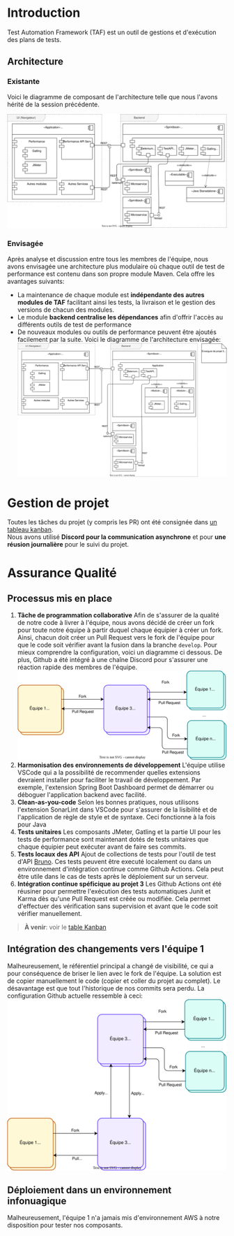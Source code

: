 # Introduction
Test Automation Framework (TAF) est un outil de gestions et d'exécution des plans de tests.

## Architecture
### Existante
Voici le diagramme de composant de l'architecture telle que nous l'avons hérité de la session précédente.

![Diagramme de composants - architecture telle quelle](./architecture/Existant.drawio.svg)

### Envisagée

Après analyse et discussion entre tous les membres de l'équipe, nous avons envisagée une architecture plus modulaire où chaque outil de test de performance est contenu dans son propre module Maven. Cela offre les avantages suivants:
- La maintenance de chaque module est **indépendante des autres modules de TAF** facilitant ainsi les tests, la livraison et le gestion des versions de chacun des modules.
- Le module **backend centralise les dépendances** afin d'offrir l'accès au différents outils de test de performance
- De nouveaux modules ou outils de performance peuvent être ajoutés facilement par la suite.
Voici le diagramme de l'architecture envisagée:
![Diagramme de composants - architecture telle quelle](./architecture/Envisagee.drawio.svg)

# Gestion de projet
Toutes les tâches du projet (y compris les PR) ont été consignée dans [un tableau kanban](https://github.com/orgs/mgl805-aut24-equipe-3/projects/1/views/1).  
Nous avons utilisé **Discord pour la communication asynchrone** et pour **une réusion journalière** pour le suivi du projet.

# Assurance Qualité
## Processus mis en place
1. **Tâche de programmation collaborative**
   Afin de s'assurer de la qualité de notre code à livrer à l'équipe, nous avons décidé de créer un fork pour toute notre équipe à partir duquel chaque équipier à créer un fork.
   Ainsi, chacun doit créer un Pull Request vers le fork de l'équipe pour que le code soit vérifier avant la fusion dans la branche `develop`. Pour mieux comprendre la configuration, voici un diagramme ci dessous. De plus, Github a été intégré à une chaîne Discord pour s'assurer une réaction rapide des membres de l'équipe.
   ![code collaboratif](./architecture/Code%20collaboratif.drawio.svg)
3. **Harmonisation des environnements de développement**
   L'équipe utilise VSCode qui a la possibilité de recommender quelles extensions devraient installer pour faciliter le travail de développement. Par exemple, l'extension Spring Boot Dashboard permet de démarrer ou déboguer l'application backend avec facilité.
4. **Clean-as-you-code**
   Selon les bonnes pratiques, nous utilisons l'extension SonarLint dans VSCode pour s'assurer de la lisibilité et de l'application de règle de style et de syntaxe. Ceci fonctionne à la fois pour Java
5. **Tests unitaires**
   Les composants JMeter, Gatling et la partie UI pour les tests de performance sont maintenant dotés de tests unitaires que chaque équipier peut exécuter avant de faire ses commits.
6. **Tests locaux des API**
   Ajout de collections de tests pour l'outil de test d'API [Bruno](https://docs.usebruno.com/introduction/what-is-bruno). Ces tests peuvent être executé localement ou dans un environnement d'intégration continue comme Github Actions.
   Cela peut être utile dans le cas de tests après le déploiement sur un serveur.
7. **Intégration continue spéficique au projet 3**
   Les Github Actions ont été réusiner pour permettre l'exécution des tests automatiques Junit et Karma dès qu'une Pull Request est créée ou modifiée. Cela permet d'effectuer des vérification sans supervision et avant que le code soit vérifier manuellement. 

> **À venir**: voir le [table Kanban](https://github.com/orgs/mgl805-aut24-equipe-3/projects/1/views/1)
## Intégration des changements vers l'équipe 1
Malheureusement, le référentiel principal a changé de visibilité, ce qui a pour conséquence de briser le lien avec le fork de l'équipe. 
La solution est de copier manuellement le code (copier et coller du projet au complet). Le désavantage est que tout l'historique de nos commits sera perdu. La configuration Github actuelle ressemble à ceci:
![configuration Github actuelle](./architecture/Code%20collaboratif%20-%20Situation%20Temporaire.drawio.svg)

## Déploiement dans un environnement infonuagique
Malheureusement, l'équipe 1 n'a jamais mis d'environnement AWS à notre disposition pour tester nos composants. 
